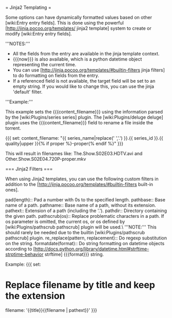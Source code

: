 = Jinja2 Templating =

Some options can have dynamically formatted values based on other [wiki:Entry entry fields]. This is done using the powerful [http://jinja.pocoo.org/templates/ jinja2 template] system to create or modify [wiki:Entry entry fields].

'''NOTES:'''

- All the fields from the entry are available in the jinja template context.
- {{{now}}} is also available, which is a python datetime object representing the current time.
- You can use [http://jinja.pocoo.org/templates/#builtin-filters jinja filters] to do formatting on fields from the entry.
- If a referenced field is not available, the target field will be set to an empty string. If you would like to change this, you can use the jinja 'default' filter.

'''Example:'''

This example sets the {{{content_filename}}} using the information parsed by the [wiki:Plugins/series series] plugin. The [wiki:Plugins/deluge deluge] plugin uses the {{{content_filename}}} field to rename a file inside the torrent.

{{{
set:
  content_filename: "{{ series_name|replace(' ','.') }}.{{ series_id }}.{{ quality|upper }}{% if proper %}-proper{% endif %}"
}}}

This will result in filenames like: The.Show.S02E03.HDTV.avi and Other.Show.S02E04.720P-proper.mkv

=== Jinja2 Filters ===

When using Jinja2 templates, you can use the following custom filters in addition to the [http://jinja.pocoo.org/templates/#builtin-filters built-in ones].

 pad(length):: Pad a number with 0s to the specified length.
 pathbase:: Base name of a path.
 pathname:: Base name of a path, without its extension.
 pathext:: Extension of a path (including the '.').
 pathdir:: Directory containing the given path.
 pathscrub(os):: Replace problematic characters in a path. If os parameter is omitted, the current os, or os defined by [wiki:Plugins/pathscrub pathscrub] plugin will be used.\\ '''NOTE:''' This should rarely be needed due to the builtin [wiki:Plugins/pathscrub pathscrub] plugin.
 re_replace(pattern, replacement):: Do regexp substitution on the string.
 formatdate(format):: Do string formatting on datetime objects according to [http://docs.python.org/library/datetime.html#strftime-strptime-behavior strftime] {{{format}}} string.

Example:
{{{
set:
  # Replace filename by title and keep the extension
  filename: '{{title}}{{filename | pathext}}'
}}}